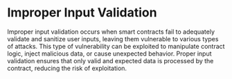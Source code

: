 # Improper Input Validation
Improper input validation occurs when smart contracts fail to adequately validate and sanitize user inputs, leaving them vulnerable to various types of attacks. This type of vulnerability can be exploited to manipulate contract logic, inject malicious data, or cause unexpected behavior. Proper input validation ensures that only valid and expected data is processed by the contract, reducing the risk of exploitation.
